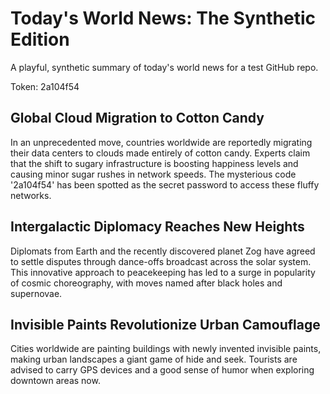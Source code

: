 # Today's World News: The Synthetic Edition

A playful, synthetic summary of today's world news for a test GitHub repo.

Token: 2a104f54

## Global Cloud Migration to Cotton Candy

In an unprecedented move, countries worldwide are reportedly migrating their data centers to clouds made entirely of cotton candy. Experts claim that the shift to sugary infrastructure is boosting happiness levels and causing minor sugar rushes in network speeds. The mysterious code '2a104f54' has been spotted as the secret password to access these fluffy networks.

## Intergalactic Diplomacy Reaches New Heights

Diplomats from Earth and the recently discovered planet Zog have agreed to settle disputes through dance-offs broadcast across the solar system. This innovative approach to peacekeeping has led to a surge in popularity of cosmic choreography, with moves named after black holes and supernovae.

## Invisible Paints Revolutionize Urban Camouflage

Cities worldwide are painting buildings with newly invented invisible paints, making urban landscapes a giant game of hide and seek. Tourists are advised to carry GPS devices and a good sense of humor when exploring downtown areas now.